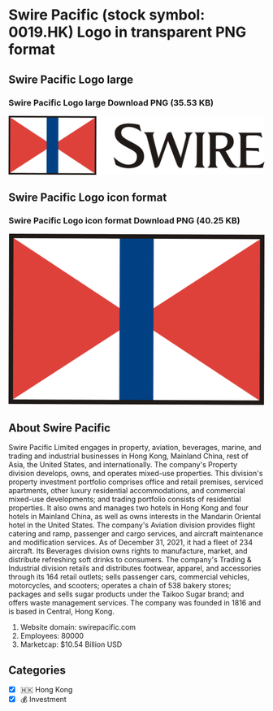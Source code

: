 # Swire Pacific (stock symbol: 0019.HK) Logo in transparent PNG format

## Swire Pacific Logo large

### Swire Pacific Logo large Download PNG (35.53 KB)

![Swire Pacific Logo large Download PNG (35.53 KB)](/img/orig/0019.HK_BIG-f35a4942.png)

## Swire Pacific Logo icon format

### Swire Pacific Logo icon format Download PNG (40.25 KB)

![Swire Pacific Logo icon format Download PNG (40.25 KB)](/img/orig/0019.HK-d9efd492.png)

## About Swire Pacific

Swire Pacific Limited engages in property, aviation, beverages, marine, and trading and industrial businesses in Hong Kong, Mainland China, rest of Asia, the United States, and internationally. The company's Property division develops, owns, and operates mixed-use properties. This division's property investment portfolio comprises office and retail premises, serviced apartments, other luxury residential accommodations, and commercial mixed-use developments; and trading portfolio consists of residential properties. It also owns and manages two hotels in Hong Kong and four hotels in Mainland China, as well as owns interests in the Mandarin Oriental hotel in the United States. The company's Aviation division provides flight catering and ramp, passenger and cargo services, and aircraft maintenance and modification services. As of December 31, 2021, it had a fleet of 234 aircraft. Its Beverages division owns rights to manufacture, market, and distribute refreshing soft drinks to consumers. The company's Trading & Industrial division retails and distributes footwear, apparel, and accessories through its 164 retail outlets; sells passenger cars, commercial vehicles, motorcycles, and scooters; operates a chain of 538 bakery stores; packages and sells sugar products under the Taikoo Sugar brand; and offers waste management services. The company was founded in 1816 and is based in Central, Hong Kong.

1. Website domain: swirepacific.com
2. Employees: 80000
3. Marketcap: $10.54 Billion USD


## Categories
- [x] 🇭🇰 Hong Kong
- [x] 💰 Investment

